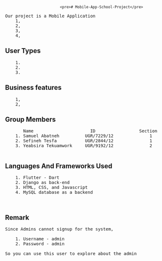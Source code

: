 							 <pre># Mobile-App-School-Project</pre>
<pre>
Our project is a Mobile Application
	1,
	2,
	3,
	4,
</pre>


## User Types

<pre>
	1. 
	2. 
	3. 
</pre>


## Business features

<pre>
	1,
	2,
</pre>
      
## Group Members

<pre>
	   Name                      ID                 Section
	1. Samuel Abatneh          UGR/7229/12              1
	2. Sefineh Tesfa           UGR/2844/12              1
	3. Yeabsira Tekuamwork     UGR/9192/12              2

</pre>
 
## Languages And Frameworks Used

<pre>
	1. Flutter - Dart
	2. Django as back-end
	3. HTML, CSS, and Javascript
	4. MySQL database as a backend
  
  
</pre>


## Remark


<pre>
Since Admins cannot signup for the system,

	1. Username - admin
	2. Password - admin
	
So you can use this user to explore about the admin

</pre>
